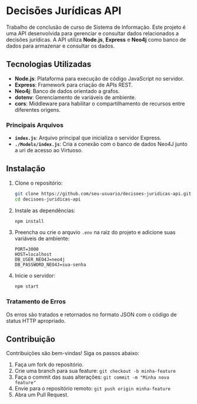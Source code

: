 # Decisões Jurídicas API
Trabalho de conclusão de curso de Sistema de Informação. []()
Este projeto é uma API desenvolvida para gerenciar e consultar dados relacionados a decisões jurídicas. A API utiliza **Node.js**, **Express** e **Neo4j** como banco de dados para armazenar e consultar os dados.

## Tecnologias Utilizadas

- **Node.js**: Plataforma para execução de código JavaScript no servidor.
- **Express**: Framework para criação de APIs REST.
- **Neo4j**: Banco de dados orientado a grafos.
- **dotenv**: Gerenciamento de variáveis de ambiente.
- **cors**: Middleware para habilitar o compartilhamento de recursos entre diferentes origens.

### Principais Arquivos

- **`index.js`**: Arquivo principal que inicializa o servidor Express.
- **`./Models/index.js`**: Cria a conexão com o banco de dados Neo4J junto a uri de acesso ao Virtuoso.

## Instalação

1. Clone o repositório:
   ```bash
   git clone https://github.com/seu-usuario/decisoes-juridicas-api.git
   cd decisoes-juridicas-api
    ```
2. Instale as dependências:
   ```bash
   npm install
   ```

3. Preencha ou crie o arquvio `.env` na raiz do projeto e adicione suas variáveis de ambiente:

    ```env
    PORT=3000
    HOST=localhost
    DB_USER_NEO4J=neo4j
    DB_PASSWORD_NEO4J=sua-senha
    ```

4. Inicie o servidor:
   ```bash
   npm start
   ```

### Tratamento de Erros
Os erros são tratados e retornados no formato JSON com o código de status HTTP apropriado.

## Contribuição
Contribuições são bem-vindas! Siga os passos abaixo:

1. Faça um fork do repositório.
2. Crie uma branch para sua feature:
```git checkout -b minha-feature```
3. Faça o commit das suas alterações:
```git commit -m "Minha nova feature"```
4. Envie para o repositório remoto:
```git push origin minha-feature```
5. Abra um Pull Request.
